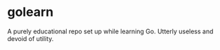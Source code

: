 # golearn

A purely educational repo set up while learning Go. Utterly useless and devoid of utility.